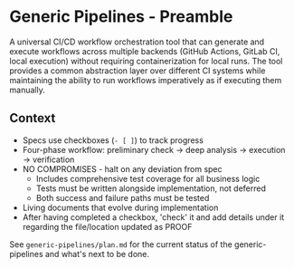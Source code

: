 # Generic Pipelines - Preamble

A universal CI/CD workflow orchestration tool that can generate and execute workflows across multiple backends (GitHub Actions, GitLab CI, local execution) without requiring containerization for local runs. The tool provides a common abstraction layer over different CI systems while maintaining the ability to run workflows imperatively as if executing them manually.

## Context

- Specs use checkboxes (`- [ ]`) to track progress
- Four-phase workflow: preliminary check → deep analysis → execution → verification
- NO COMPROMISES - halt on any deviation from spec
    - Includes comprehensive test coverage for all business logic
    - Tests must be written alongside implementation, not deferred
    - Both success and failure paths must be tested
- Living documents that evolve during implementation
- After having completed a checkbox, 'check' it and add details under it regarding the file/location updated as PROOF

See `generic-pipelines/plan.md` for the current status of the generic-pipelines and what's next to be done.
